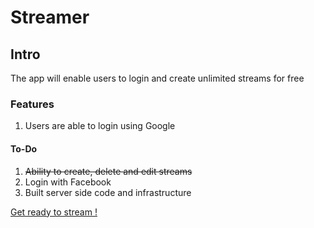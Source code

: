 # Streamer

## Intro

The app will enable users to login and create unlimited streams for free

### Features

1. Users are able to login using Google

#### To-Do

1. ~~Ability to create, delete and edit streams~~
2. Login with Facebook
3. Built server side code and infrastructure

[Get ready to stream !](https://gph.is/2RX5KP4)
